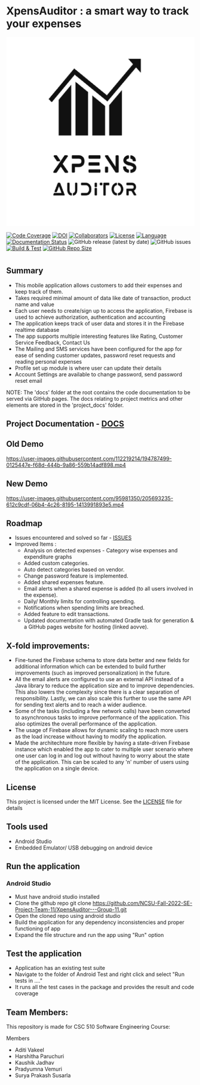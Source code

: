 # XpensAuditor : a smart way to track your expenses

![App Logo](https://github.com/NCSU-Fall-2022-SE-Project-Team-11/XpensAuditor---Group-11/blob/main/project-docs/demo/ic_account-playstore.png)

[![Code Coverage](https://codecov.io/gh/NCSU-Fall-2022-SE-Project-Team-11/XpensAuditor---Group-11/branch/main/graphs/badge.svg)](https://codecov.io/gh/NCSU-Fall-2022-SE-Project-Team-11/XpensAuditor---Group-11/branch/main)
[![DOI](https://zenodo.org/badge/566109274.svg)](https://zenodo.org/badge/latestdoi/566109274)
[![Collaborators](https://img.shields.io/badge/Collaborators-5-orange.svg?style=flat)](https://github.com/NCSU-Fall-2022-SE-Project-Team-11/XpensAuditor---Group-11/graphs/contributors)
[![License](https://img.shields.io/badge/License-MIT-purple.svg?style=flat)](https://github.com/NCSU-Fall-2022-SE-Project-Team-11/XpensAuditor---Group-11/blob/main/LICENSE)
[![Language](https://img.shields.io/badge/Language-Java-blue.svg?style=flat)](https://github.com/NCSU-Fall-2022-SE-Project-Team-11/XpensAuditor---Group-11/search?l=java)
[![Documentation Status](https://readthedocs.org/projects/ansicolortags/badge/?version=latest)](https://github.com/NCSU-Fall-2022-SE-Project-Team-11/XpensAuditor---Group-11/blob/main/README.md)
![GitHub release (latest by date)](https://img.shields.io/github/v/release/NCSU-Fall-2022-SE-Project-Team-11/XpensAuditor---Group-11?display_name=tag)
![GitHub issues](https://img.shields.io/github/issues/NCSU-Fall-2022-SE-Project-Team-11/XpensAuditor---Group-11)
[![Build & Test](https://github.com/NCSU-Fall-2022-SE-Project-Team-11/XpensAuditor---Group-11/actions/workflows/android.yml/badge.svg)](https://github.com/NCSU-Fall-2022-SE-Project-Team-11/XpensAuditor---Group-11/actions/workflows/android.yml)
[![GitHub Repo Size](https://img.shields.io/github/repo-size/NCSU-Fall-2022-SE-Project-Team-11/XpensAuditor---Group-11.svg)](https://img.shields.io/github/repo-size/NCSU-Fall-2022-SE-Project-Team-11/XpensAuditor---Group-11.svg)
#

## Summary
 
 - This mobile application allows customers to add their expenses and keep track of them. 
 - Takes required minimal amount of data like date of transaction, product name and value
 - Each user needs to create/sign up to access the application, Firebase is used to achieve authorization, authentication and accounting
 - The application keeps track of user data and stores it in the Firebase realtime database
 - The app supports multiple interesting features like Rating, Customer Service Feedback, Contact Us
 - The Mailing and SMS services have been configured for the app for ease of sending customer updates, password reset requests and reading personal expenses 
 - Profile set up module is where user can update their details 
 - Account Settings are available to change password, send password reset email

 NOTE: The 'docs' folder at the root contains the code documentation to be served via GitHub pages. The docs relating to project metrics and other elements are stored in the 'project_docs' folder.

## Project Documentation - [DOCS](https://ncsu-fall-2022-se-project-team-11.github.io/XpensAuditor---Group-11/)

## Old Demo

https://user-images.githubusercontent.com/112219214/194787499-0125447e-f68d-444b-9a86-559b14adf898.mp4

## New Demo

https://user-images.githubusercontent.com/95981350/205693235-612c9cdf-06b4-4c26-8195-1413991893e5.mp4


## Roadmap

 - Issues encountered and solved so far - [ISSUES](https://github.com/NCSU-Fall-2022-SE-Project-Team-11/XpensAuditor---Group-11/issues?q=is%3Aissue+is%3Aclosed)
 - Improved Items :
   - Analysis on detected expenses - Category wise expenses and expenditure graphs
   - Added custom categories.
   - Auto detect categories based on vendor.
   - Change password feature is implemented.
   - Added shared expenses feature.
   - Email alerts when a shared expense is added (to all users involved in the expense).
   - Daily/ Monthly limits for controlling spending.
   - Notifications when spending limits are breached.
   - Added feature to edit transactions.
   - Updated documentation with automated Gradle task for generation & a GitHub pages website for hosting (linked aovve).


## X-fold improvements:
- Fine-tuned the Firebase schema to store data better and new fields for additional information which can be extended to build further improvements (such as improved personalization) in the future.
- All the email alerts are configured to use an external API instead of a Java library to reduce the application size and to improve dependencies. This also lowers the complexity since there is a clear separation of responsibility. Lastly, we can also scale this further to use the same API for sending text alerts and to reach a wider audience.
- Some of the tasks (including a few network calls) have been converted to asynchronous tasks to improve performance of the application. This also optimizes the overall performance of the application.
- The usage of Firebase allows for dynamic scaling to reach more users as the load increase without having to modify the application.
- Made the architechture more flexible by having a state-driven Firebase instance which enabled the app to cater to multiple user scenario where one user can log in and log out without having to worry about the state of the application. This can be scaled to any 'n' number of users using the application on a single device.
 

## License

 This project is licensed under the MIT License. See the [LICENSE](https://github.com/NCSU-Fall-2022-SE-Project-Team-11/XpensAuditor---Group-11/blob/main/LICENSE) file for details
 
## Tools used

- Android Studio
- Embedded Emulator/ USB debugging on android device

## Run the application
### Android Studio
 - Must have android studio installed
 - Clone the github repo
   git clone https://github.com/NCSU-Fall-2022-SE-Project-Team-11/XpensAuditor---Group-11.git
 - Open the cloned repo using android studio
 - Build the application for any dependency inconsistencies and proper functioning of app
 - Expand the file structure and run the app using "Run" option
 
## Test the application

 - Application has an existing test suite
 - Navigate to the folder of Android Test and right click and select "Run tests in ...."
 - It runs all the test cases in the package and provides the result and code coverage
 
## Team Members:

This repository is made for CSC 510 Software Engineering Course:

Members
 - Aditi Vakeel 
 - Harshitha Paruchuri 
 - Kaushik Jadhav
 - Pradyumna Vemuri
 - Surya Prakash Susarla

